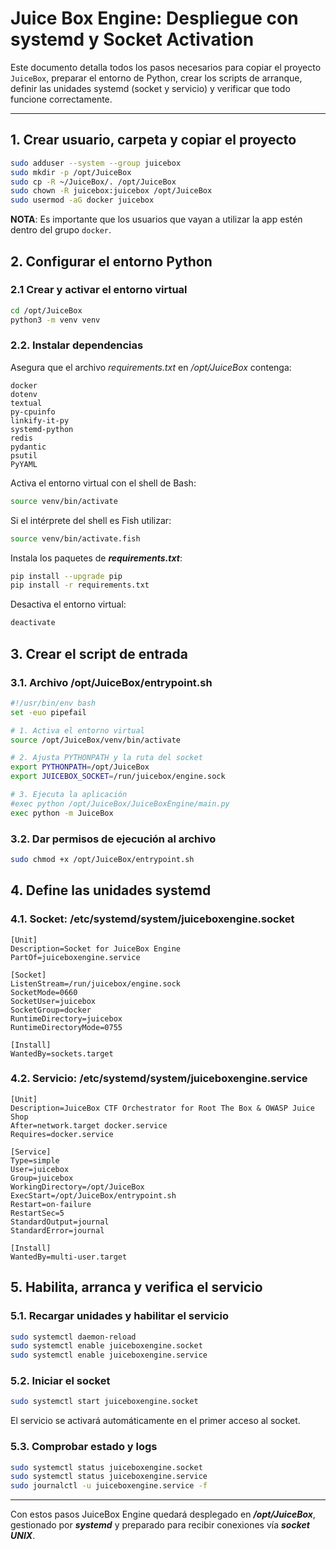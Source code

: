 # Juice Box Engine: Despliegue con systemd y Socket Activation

Este documento detalla todos los pasos necesarios para copiar el proyecto `JuiceBox`, preparar el entorno de Python, crear los scripts de arranque, definir las unidades systemd (socket y servicio) y verificar que todo funcione correctamente.

---

## 1. Crear usuario, carpeta y copiar el proyecto

```bash
sudo adduser --system --group juicebox
sudo mkdir -p /opt/JuiceBox
sudo cp -R ~/JuiceBox/. /opt/JuiceBox
sudo chown -R juicebox:juicebox /opt/JuiceBox
sudo usermod -aG docker juicebox
```
**NOTA**: Es importante que los usuarios que vayan a utilizar la app estén dentro del grupo `docker`.

## 2. Configurar el entorno Python
### 2.1 Crear y activar el entorno virtual

```bash
cd /opt/JuiceBox
python3 -m venv venv
```

### 2.2. Instalar dependencias
Asegura que el archivo *requirements.txt* en */opt/JuiceBox* contenga:

```
docker
dotenv
textual
py-cpuinfo
linkify-it-py
systemd-python
redis
pydantic
psutil
PyYAML
```

Activa el entorno virtual con el shell de Bash:
```bash
source venv/bin/activate
```

Si el intérprete del shell es Fish utilizar:
```bash
source venv/bin/activate.fish
```

Instala los paquetes de ***requirements.txt***:
```bash
pip install --upgrade pip
pip install -r requirements.txt
```

Desactiva el entorno virtual:
```bash
deactivate
```

## 3. Crear el script de entrada
### 3.1. Archivo /opt/JuiceBox/entrypoint.sh

```bash
#!/usr/bin/env bash
set -euo pipefail

# 1. Activa el entorno virtual
source /opt/JuiceBox/venv/bin/activate

# 2. Ajusta PYTHONPATH y la ruta del socket
export PYTHONPATH=/opt/JuiceBox
export JUICEBOX_SOCKET=/run/juicebox/engine.sock

# 3. Ejecuta la aplicación
#exec python /opt/JuiceBox/JuiceBoxEngine/main.py
exec python -m JuiceBox
```

### 3.2. Dar permisos de ejecución al archivo

```bash
sudo chmod +x /opt/JuiceBox/entrypoint.sh

```

## 4. Define las unidades systemd
### 4.1. Socket: /etc/systemd/system/juiceboxengine.socket

```
[Unit]
Description=Socket for JuiceBox Engine
PartOf=juiceboxengine.service

[Socket]
ListenStream=/run/juicebox/engine.sock
SocketMode=0660
SocketUser=juicebox
SocketGroup=docker
RuntimeDirectory=juicebox
RuntimeDirectoryMode=0755

[Install]
WantedBy=sockets.target
```

### 4.2. Servicio: /etc/systemd/system/juiceboxengine.service

```
[Unit]
Description=JuiceBox CTF Orchestrator for Root The Box & OWASP Juice Shop
After=network.target docker.service
Requires=docker.service

[Service]
Type=simple
User=juicebox
Group=juicebox
WorkingDirectory=/opt/JuiceBox
ExecStart=/opt/JuiceBox/entrypoint.sh
Restart=on-failure
RestartSec=5
StandardOutput=journal
StandardError=journal

[Install]
WantedBy=multi-user.target
```

## 5. Habilita, arranca y verifica el servicio
### 5.1. Recargar unidades y habilitar el servicio

```bash
sudo systemctl daemon-reload
sudo systemctl enable juiceboxengine.socket
sudo systemctl enable juiceboxengine.service
```

### 5.2. Iniciar el socket

```bash
sudo systemctl start juiceboxengine.socket
```
El servicio se activará automáticamente en el primer acceso al socket.

### 5.3. Comprobar estado y logs

```bash
sudo systemctl status juiceboxengine.socket
sudo systemctl status juiceboxengine.service
sudo journalctl -u juiceboxengine.service -f
```
---

Con estos pasos JuiceBox Engine quedará desplegado en ***/opt/JuiceBox***, gestionado por ***systemd*** y preparado para recibir conexiones vía ***socket UNIX***.